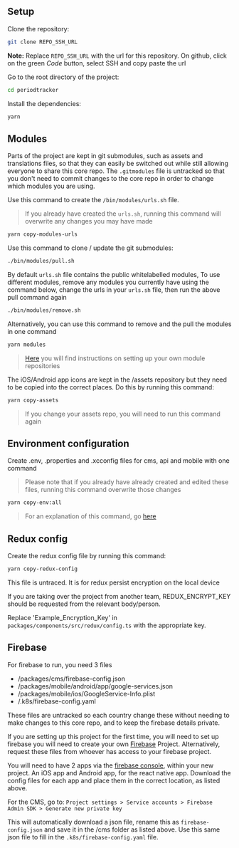 ## Setup

Clone the repository:

```bash
git clone REPO_SSH_URL
```

<strong>Note:</strong> Replace `REPO_SSH_URL` with the url for this repository. On github, click on the green _Code_ button, select SSH and copy paste the url

Go to the root directory of the project:

```bash
cd periodtracker
```

Install the dependencies:

```bash
yarn
```

## Modules

Parts of the project are kept in git submodules, such as assets and translations files, so that they can easily be switched out while still allowing everyone to share this core repo. The `.gitmodules` file is untracked so that you don't need to commit changes to the core repo in order to change which modules you are using.

Use this command to create the `/bin/modules/urls.sh` file.

> If you already have created the `urls.sh`, running this command will overwrite any changes you may have made

```bash
yarn copy-modules-urls
```

Use this command to clone / update the git submodules:

```bash
./bin/modules/pull.sh
```

By default `urls.sh` file contains the public whitelabelled modules,
To use different modules, remove any modules you currently have using the command below, change the urls in your `urls.sh` file, then run the above pull command again

```bash
./bin/modules/remove.sh
```

Alternatively, you can use this command to remove and the pull the modules in one command

```bash
yarn modules
```

> [Here](./modules.md) you will find instructions on setting up your own module repositories

The iOS/Android app icons are kept in the /assets repository but they need to be copied into the correct places. Do this by running this command:

```bash
yarn copy-assets
```

> If you change your assets repo, you will need to run this command again

## Environment configuration

Create .env, .properties and .xcconfig files for cms, api and mobile with one command

> Please note that if you already have already created and edited these files, running this command overwrite those changes

```bash
yarn copy-env:all
```

> For an explanation of this command, go [here](./setup_details.md#copy-env)

## Redux config

Create the redux config file by running this command:

```bash
yarn copy-redux-config
```

This file is untraced. It is for redux persist encryption on the local device

If you are taking over the project from another team, REDUX_ENCRYPT_KEY should be requested from the relevant body/person.

Replace 'Example_Encryption_Key' in `packages/components/src/redux/config.ts` with the appropriate key.

## Firebase

For firebase to run, you need 3 files

- /packages/cms/firebase-config.json
- /packages/mobile/android/app/google-services.json
- /packages/mobile/ios/GoogleService-Info.plist
- /.k8s/firebase-config.yaml

These files are untracked so each country change these without needing to make changes to this core repo, and to keep the firebase details private.

If you are setting up this project for the first time, you will need to set up firebase you will need to create your own [Firebase](https://console.firebase.google.com/) Project. Alternatively, request these files from whoever has access to your firebase project.

You will need to have 2 apps via the [firebase console](https://console.firebase.google.com/), within your new project. An iOS app and Android app, for the react native app. Download the config files for each app and place them in the correct location, as listed above.

For the CMS, go to:
`Project settings > Service accounts > Firebase Admin SDK > Generate new private key`

This will automatically download a json file, rename this as `firebase-config.json` and save it in the /cms folder as listed above. Use this same json file to fill in the `.k8s/firebase-config.yaml` file.

